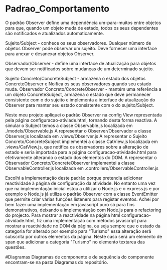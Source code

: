 # Padrao_Comportamento
 O padrão Observer define uma dependência um-para-muitos entre objetos para que, quando um objeto muda de estado, todos os seus dependentes são notificados e atualizados automaticamente.

Sujeito/Subject - conhece os seus observadores. Qualquer número de objetos Observer pode observar um sujeito. Deve fornecer uma interface para anexar e desanexar objetos Observer.

Observador/Observer - define uma interface de atualização para objetos que devem ser notificados sobre mudanças de um determinado sujeito.

Sujeito Concreto/ConcreteSubject - armazena o estado dos objetos ConcreteObserver e Noifica os seus observadores quando seu estado muda.
Observador Concreto/ConcreteObserver - mantém uma referência a um objeto ConcreteSubject, armazena o estado que deve permanecer consistente com o do sujeito e implementa a interface de atualização do Observer para manter seu estado consistente com o do sujeito/Subject.

Neste meu projeto apliquei o padrão Observer na config View representada pela página configuracao-ativiade.html, tornando desta forma reactiva.
A simular o Subject temos a classe Observable.js localizada em  ./models/Observable.js
A representar o Observer/Observador a classe Observer,js localizada em .views/Observer.js
A representar o Sujeito Concreto/ConcreteSubject implementei a classe CatView.js localizada em .views/CatView.js, que notifica os observadores sobre a alteração de estado e seria importada para a página configuracao-atividade.html para efetivamente alterando o estado dos elementos do DOM.
A representar o Observador Concreto/ConcreteObserver implementei a classe ObservableController.js localizada em .controllers/ObservableController.js 

Escolhi a implementação deste padrão porque pretendia adicionar reactividade à página de configuração da atividade. No entanto uma vez que na implementação inicial estou a utilizar o Node.js e o express.js e por exemplo o Node.js já utiliza o padrão Observer com a classe EventEmitter que permite criar várias funções listeners para registar eventos. Achei por bem fazer uma implementação em javascript puro só para fins demonstrativos, deixando a implementação com Node.js para o refactoring do projecto.
Para mostrar a reactividade na página html configuracao-atividade.html, fiz uma implementação com métodos javascript para mostrar a reactividade no DOM da página, ou seja sempre que o estado da categoria for alterado por exemplo para "Turismo" essa alteração será subscrita por outros elementos da página. Neste caso será um elemento de span que adicionar a categoria "Turismo" no elemento textarea das questões. 

#Diagramas
Diagramas de componente e de sequência do componente encontram-se na pasta Diagramas do repositório.
